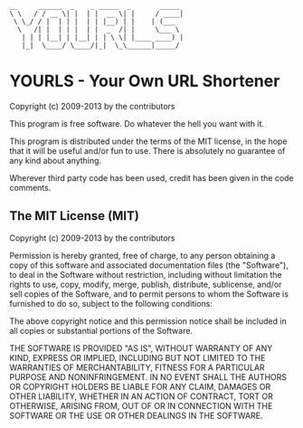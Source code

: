     __     ______  _    _ _____  _       _____ 
    \ \   / / __ \| |  | |  __ \| |     / ____|
     \ \_/ / |  | | |  | | |__) | |    | (___  
      \   /| |  | | |  | |  _  /| |     \___ \ 
       | | | |__| | |__| | | \ \| |____ ____) |
       |_|  \____/ \____/|_|  \_\______|_____/ 


YOURLS - Your Own URL Shortener
===============================

Copyright (c) 2009-2013 by the contributors

This program is free software. Do whatever the hell you want with it. 

This program is distributed under the terms of the MIT license, in the
hope that it will be useful and/or fun to use. There is absolutely no
guarantee of any kind about anything.

Wherever third party code has been used, credit has been given in the
code comments.

The MIT License (MIT)
---------------------

Copyright (c) 2009-2013 by the contributors

Permission is hereby granted, free of charge, to any person obtaining a copy
of this software and associated documentation files (the "Software"), to deal
in the Software without restriction, including without limitation the rights
to use, copy, modify, merge, publish, distribute, sublicense, and/or sell
copies of the Software, and to permit persons to whom the Software is
furnished to do so, subject to the following conditions:

The above copyright notice and this permission notice shall be included in
all copies or substantial portions of the Software.

THE SOFTWARE IS PROVIDED "AS IS", WITHOUT WARRANTY OF ANY KIND, EXPRESS OR
IMPLIED, INCLUDING BUT NOT LIMITED TO THE WARRANTIES OF MERCHANTABILITY,
FITNESS FOR A PARTICULAR PURPOSE AND NONINFRINGEMENT. IN NO EVENT SHALL THE
AUTHORS OR COPYRIGHT HOLDERS BE LIABLE FOR ANY CLAIM, DAMAGES OR OTHER
LIABILITY, WHETHER IN AN ACTION OF CONTRACT, TORT OR OTHERWISE, ARISING FROM,
OUT OF OR IN CONNECTION WITH THE SOFTWARE OR THE USE OR OTHER DEALINGS IN
THE SOFTWARE.


